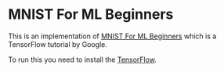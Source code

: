 # MNIST For ML Beginners

This is an implementation of [MNIST For ML Beginners][] which is a TensorFlow tutorial by Google.

To run this you need to install the [TensorFlow][].

[MNIST For ML Beginners]: https://www.tensorflow.org/tutorials/mnist/beginners/
[Tensorflow]: https://www.tensorflow.org/get_started/os_setup
